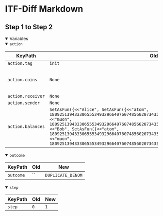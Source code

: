 # ITF-Diff Markdown

## Step 1 to Step 2

<details open>

<summary>Variables</summary>

<details open>

<summary><code>action</code></summary>


|KeyPath|Old|New|
|-|-|-|
|`action.tag`|`init`|`send`|
|`action.coins`|`None`|`<<[ amount \|-> 0, denom \|-> "muon" ], [ amount \|-> 1809251394333065553493296640760748560207343510400633813116524750123642650624, denom \|-> "atom" ], [ amount \|-> 1809251394333065553493296640760748560207343510400633813116524750123642650624, denom \|-> "atom" ]>>`|
|`action.receiver`|`None`|`"Alice"`|
|`action.sender`|`None`|`"Alice"`|
|`action.balances`|`SetAsFun({<<"Alice", SetAsFun({<<"atom", 1809251394333065553493296640760748560207343510400633813116524750123642650623>>, <<"muon", 1809251394333065553493296640760748560207343510400633813116524750123642650623>>})>>, <<"Bob", SetAsFun({<<"atom", 1809251394333065553493296640760748560207343510400633813116524750123642650623>>, <<"muon", 1809251394333065553493296640760748560207343510400633813116524750123642650623>>})>>})`|`None`|

</details>
<details open>

<summary><code>outcome</code></summary>


|KeyPath|Old|New|
|-|-|-|
|`outcome`|``|`DUPLICATE_DENOM`|

</details>
<details open>

<summary><code>step</code></summary>


|KeyPath|Old|New|
|-|-|-|
|`step`|`0`|`1`|

</details>

</details>

